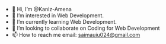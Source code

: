 - 👋 Hi, I’m @Kaniz-Amena
- 👀 I’m interested in Web Development.
- 🌱 I’m currently learning Web Development.
- 💞️ I’m looking to collaborate on Coding for Web Development
- 📫 How to reach me email: saimauiu024@gmail.com

<!---
Kaniz-Amena/Kaniz-Amena is a ✨ special ✨ repository because its `README.md` (this file) appears on your GitHub profile.
You can click the Preview link to take a look at your changes.
--->
